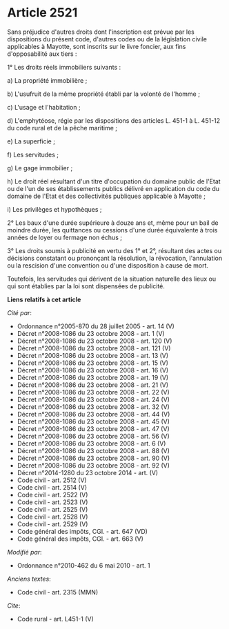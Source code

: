 # Article 2521

Sans préjudice d'autres droits dont l'inscription est prévue par les dispositions du présent code, d'autres codes ou de la
législation civile applicables à Mayotte, sont inscrits sur le livre foncier, aux fins d'opposabilité aux tiers : 

1° Les droits réels immobiliers suivants : 

a) La propriété immobilière ; 

b) L'usufruit de la même propriété établi par la volonté de l'homme ; 

c) L'usage et l'habitation ; 

d) L'emphytéose, régie par les dispositions des articles L. 451-1 à L. 451-12 du code rural et de la pêche maritime ; 

e) La superficie ; 

f) Les servitudes ; 

g) Le gage immobilier ; 

h) Le droit réel résultant d'un titre d'occupation du domaine public de l'Etat ou de l'un de ses établissements publics
délivré en application du code du domaine de l'Etat et des collectivités publiques applicable à Mayotte ; 

i) Les privilèges et hypothèques ; 

2° Les baux d'une durée supérieure à douze ans et, même pour un bail de moindre durée, les quittances ou cessions d'une durée
équivalente à trois années de loyer ou fermage non échus ; 

3° Les droits soumis à publicité en vertu des 1° et 2°, résultant des actes ou décisions constatant ou prononçant la
résolution, la révocation, l'annulation ou la rescision d'une convention ou d'une disposition à cause de mort. 

Toutefois, les servitudes qui dérivent de la situation naturelle des lieux ou qui sont établies par la loi sont dispensées de
publicité.

**Liens relatifs à cet article**

_Cité par_:

  - Ordonnance n°2005-870 du 28 juillet 2005 - art. 14 (V)
  - Décret n°2008-1086 du 23 octobre 2008 - art. 1 (V)
  - Décret n°2008-1086 du 23 octobre 2008 - art. 120 (V)
  - Décret n°2008-1086 du 23 octobre 2008 - art. 121 (V)
  - Décret n°2008-1086 du 23 octobre 2008 - art. 13 (V)
  - Décret n°2008-1086 du 23 octobre 2008 - art. 15 (V)
  - Décret n°2008-1086 du 23 octobre 2008 - art. 16 (V)
  - Décret n°2008-1086 du 23 octobre 2008 - art. 19 (V)
  - Décret n°2008-1086 du 23 octobre 2008 - art. 21 (V)
  - Décret n°2008-1086 du 23 octobre 2008 - art. 22 (V)
  - Décret n°2008-1086 du 23 octobre 2008 - art. 24 (V)
  - Décret n°2008-1086 du 23 octobre 2008 - art. 32 (V)
  - Décret n°2008-1086 du 23 octobre 2008 - art. 44 (V)
  - Décret n°2008-1086 du 23 octobre 2008 - art. 45 (V)
  - Décret n°2008-1086 du 23 octobre 2008 - art. 47 (V)
  - Décret n°2008-1086 du 23 octobre 2008 - art. 56 (V)
  - Décret n°2008-1086 du 23 octobre 2008 - art. 6 (V)
  - Décret n°2008-1086 du 23 octobre 2008 - art. 88 (V)
  - Décret n°2008-1086 du 23 octobre 2008 - art. 90 (V)
  - Décret n°2008-1086 du 23 octobre 2008 - art. 92 (V)
  - Décret n°2014-1280 du 23 octobre 2014 - art. (V)
  - Code civil - art. 2512 (V)
  - Code civil - art. 2514 (V)
  - Code civil - art. 2522 (V)
  - Code civil - art. 2523 (V)
  - Code civil - art. 2525 (V)
  - Code civil - art. 2528 (V)
  - Code civil - art. 2529 (V)
  - Code général des impôts, CGI. - art. 647 (VD)
  - Code général des impôts, CGI. - art. 663 (V)

_Modifié par_:

  - Ordonnance n°2010-462 du 6 mai 2010 - art. 1

_Anciens textes_:

  - Code civil - art. 2315 (MMN)

_Cite_:

  - Code rural - art. L451-1 (V)
